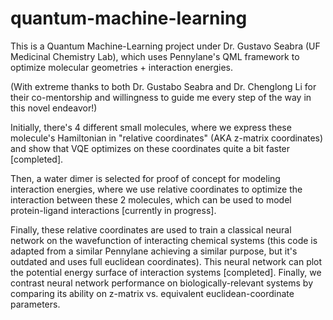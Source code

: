 # quantum-machine-learning
This is a Quantum Machine-Learning project under Dr. Gustavo Seabra (UF Medicinal Chemistry Lab), which uses Pennylane's QML framework to optimize molecular geometries + interaction energies.

(With extreme thanks to both Dr. Gustabo Seabra and Dr. Chenglong Li for their co-mentorship and willingness to guide me every step of the way in this novel endeavor!)

Initially, there's 4 different small molecules, where we express these molecule's Hamiltonian in "relative coordinates" (AKA z-matrix coordinates) and show
that VQE optimizes on these coordinates quite a bit faster [completed].

Then, a water dimer is selected for proof of concept for modeling interaction energies, where we use relative coordinates to optimize the interaction between these 2 molecules, which can be used to model protein-ligand interactions [currently in progress].

Finally, these relative coordinates are used to train a classical neural network on the wavefunction of interacting chemical systems (this code is adapted from a similar Pennylane achieving a similar purpose, but it's outdated and uses full euclidean coordinates). This neural network can plot the potential energy surface of interaction systems [completed]. Finally, we contrast neural network performance on biologically-relevant systems by comparing its ability on z-matrix vs. equivalent euclidean-coordinate parameters.
